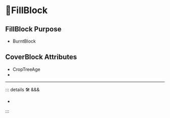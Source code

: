 # 🔻<via>FillBlock</via>

## FillBlock Purpose

- BurntBlock

## CoverBlock Attributes

- CropTreeAge
-

---

<!-- =================================================== -->
<!-- =================================================== -->
<!-- =================================================== -->
<!-- =================================================== -->
<!-- =================================================== -->
::: details 🛠 <dev>&&&</dev>

-

:::
